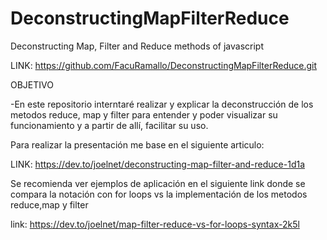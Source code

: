 # DeconstructingMapFilterReduce
Deconstructing Map, Filter and Reduce methods of javascript 

LINK: https://github.com/FacuRamallo/DeconstructingMapFilterReduce.git


OBJETIVO

-En este repositorio interntaré realizar y explicar la deconstrucción de los metodos reduce, map y filter 
para entender y poder visualizar su funcionamiento y a partir de allí, facilitar su uso. 


Para realizar la presentación me base en el siguiente articulo: 

LINK: https://dev.to/joelnet/deconstructing-map-filter-and-reduce-1d1a

Se recomienda ver ejemplos de aplicación en el siguiente link donde se compara la notación con for loops vs la implementación de los metodos reduce,map y filter

link: https://dev.to/joelnet/map-filter-reduce-vs-for-loops-syntax-2k5l


